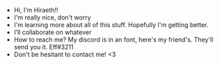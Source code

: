 - Hi, I’m Hiraeth!! 
- I'm really nice, don't worry
- I'm learning more about all of this stuff. Hopefully I'm getting better.
- I’ll collaborate on whatever
- How to reach me? My discord is in an font, here's my friend's. They'll send you it. Eff#3211
- Don't be hesitant to contact me! <3

<!---
HiraethLies/HiraethLies is a ✨ special ✨ repository because its `README.md` (this file) appears on your GitHub profile.
You can click the Preview link to take a look at your changes.
--->
